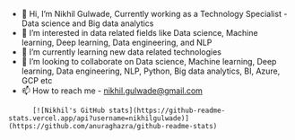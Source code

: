 - 👋 Hi, I’m Nikhil Gulwade, Currently working as a Technology Specialist - Data science and Big data analytics
- 👀 I’m interested in data related fields like Data science, Machine learning, Deep learning, Data engineering, and NLP
- 🌱 I’m currently learning new data related technologies 
- 💞️ I’m looking to collaborate on Data science, Machine learning, Deep learning, Data engineering, NLP, Python, Big data analytics, BI, Azure, GCP etc
- 📫 How to reach me - nikhil.gulwade@gmail.com

<!---
nikhilgulwade/nikhilgulwade is a ✨ special ✨ repository because its `README.md` (this file) appears on your GitHub profile.
You can click the Preview link to take a look at your changes.
--->

          [![Nikhil's GitHub stats](https://github-readme-stats.vercel.app/api?username=nikhilgulwade)](https://github.com/anuraghazra/github-readme-stats)
